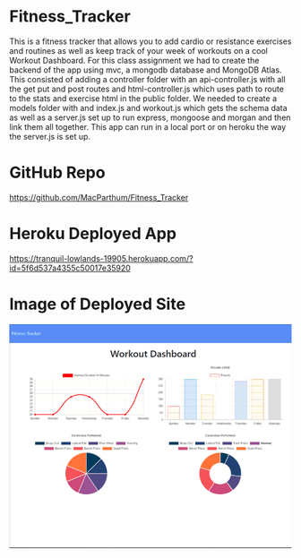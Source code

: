 # Fitness_Tracker
This is a fitness tracker that allows you to add cardio or resistance exercises and routines as well as keep track of your week of workouts on a cool Workout Dashboard.  For this class assignment we had to create the backend of the app using mvc, a mongodb database and MongoDB Atlas.  This consisted of adding a controller folder with an api-controller.js with all the get put and post routes and html-controller.js which uses path to route to the stats and exercise html in the public folder.  We needed to create a models folder with and index.js and workout.js which gets the schema data as well as a server.js set up to run express, mongoose and morgan and then link them all together. This app can run in a local port or on heroku the way the server.js is set up. 



# GitHub Repo
https://github.com/MacParthum/Fitness_Tracker

# Heroku Deployed App
https://tranquil-lowlands-19905.herokuapp.com/?id=5f6d537a4355c50017e35920


# Image of Deployed Site
![Fitness Tracker Screenshot](public/screenShot.gif)